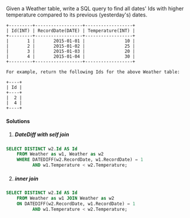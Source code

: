 Given a Weather table, write a SQL query to find all dates' Ids with higher temperature compared to its previous (yesterday's) dates.

```
+---------+------------------+------------------+
| Id(INT) | RecordDate(DATE) | Temperature(INT) |
+---------+------------------+------------------+
|       1 |       2015-01-01 |               10 |
|       2 |       2015-01-02 |               25 |
|       3 |       2015-01-03 |               20 |
|       4 |       2015-01-04 |               30 |
+---------+------------------+------------------+

For example, return the following Ids for the above Weather table:

+----+
| Id |
+----+
|  2 |
|  4 |
+----+
```

#### Solutions

1. ##### DateDiff with self join


```sql
SELECT DISTINCT w2.Id AS Id
    FROM Weather as w1, Weather as w2
    WHERE DATEDIFF(w2.RecordDate, w1.RecordDate) = 1
          AND w1.Temperature < w2.Temperature;
```

2. ##### inner join

```sql
SELECT DISTINCT w2.Id AS Id
    FROM Weather as w1 JOIN Weather as w2
    ON DATEDIFF(w2.RecordDate, w1.RecordDate) = 1
          AND w1.Temperature < w2.Temperature;
```